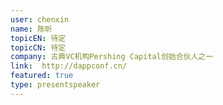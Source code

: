 ```yaml
---
user: chenxin
name: 陈昕
topicEN: 待定
topicCN: 待定
company: 古典VC机构Pershing Capital创始合伙人之一
link:  http://dappconf.cn/
featured: true
type: presentspeaker
---
```

